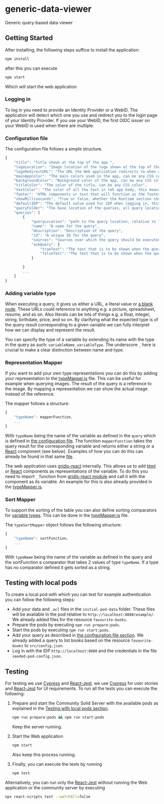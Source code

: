 # generic-data-viewer

Generic query-based data viewer

## Getting Started

After installing, the following steps suffice to install the application:

```bash
npm install
```

after this you can execute

```bash
npm start
```

Which will start the web application

### Logging in 

To log in you need to provide an Identity Provider or a WebID.
The application will detect which one you use and redirect you to the login page of your Identity Provider.
If you use your WebID, the first OIDC issuer on your WebID is used when there are multiple. 

### Configuration file

The configuration file follows a simple structure.

```js
{
    "title": "Title shown at the top of the app.",
    "logoLocation": "Image location of the logo shown at the top of the app (relative to public folder.).",
    "logoRedirectURL": "The URL the Web application redirects to when a user clicks on the logo.",
    "mainAppColor": "The main colors used in the app, can be any CSS color.",
    "backgroundColor": "Background color of the app, can be any CSS color.",
    "titleColor": "The color of the title, can be any CSS color",
    "textColor": "The color of all the text in teh app body, this means all text except header and footer.",
    "footer": "HTML components or text that will function as the footer (will be placed in the footer div.)",
    "showMilliseconds", "True or false, whether the Runtime section should show milliseconds or not.",
    "defaultIDP": "The default value used for IDP when logging in, this IDP can be manually changed in the Web app as well. ",
    "queryFolder": "The base location of the queries, all query locations will start from this folder (relative to public folder.)",
    "queries": [
        {
            "queryLocation": "path to the query location, relative to "queryFolder"",
            "name": "A name for the query",
            "description": "Description of the query",
            "id": "A unique ID for the query",
            "sources": "Sources over which the query should be executed",
            "askQuery": {
                "trueText": "The text that is to be shown when the query result is true, only useful for ASK queries.",
                "falseText": "The text that is to be shown when the query result is true, only useful for ASK queries."
            }

        }
        ...
    ]
}
```

### Adding variable type

When executing a query, it gives us either a URL, a literal value or [a blank node](https://www.w3.org/TR/rdf12-concepts/#section-blank-nodes).
These URLs could reference to anything e.g. a picture, spreadsheet, resume, and so on.
Also literals can be lots of things e.g. a float, integer, string, birthdate, price, and so on.
By clarifying what the expected type is of the query result corresponding to a given variable
we can fully interpret how we can display and represent the result.

You can specify the type of a variable by extending its name with the type in the query as such: `variableName_variableType`.
The underscore `_` here is crucial to make a clear distinction between name and type.

### Representation Mapper

If you want to add your own type representations
you can do this by adding your representation to the [typeMapper.js](./src/typeMapper.js) file.
This can be useful for example when querying images.
The result of the query is a reference to the image.
By mapping a representation we can show the actual image instead of the reference.

The mapper follows a structure:

```js
{
    "typeName": mapperFunction,
    ...
}
```

With `typeName` being the name of the variable as defined in the `query`
which is defined in [the configuration file](#configuration-file).
The function `mapperFunction` takes the query result for the corresponding variable and
returns either a string or a [React](https://react.dev/) component (see below).
Examples of how you can do this can already be found in that same [file](./src/typeMapper.js).

The web application uses [gridjs-react](https://gridjs.io/docs/integrations/react) internally.
This allows us to add [html](https://nl.wikipedia.org/wiki/HyperText_Markup_Language) or
[React](https://react.dev/) components as representations of the variable.
To do this you need to import `_` function from [gridjs-react module](https://www.npmjs.com/package/gridjs-react) and
call it with the component as its variable.
An example for this is also already provided in the [typeMapper.js](./src/typeMapper.js).

### Sort Mapper

To support the sorting of the table you can also define sorting comparators for [variable types](#adding-variable-type).
This can be done in the [typeMapper.js](./src/typeMapper.js) file.

The `typeSortMapper` object follows the following structure:

```js
{
    "typeName": sortFunction,
    ...
}
```

With `typeName` being the name of the variable as defined in the query and
the sortFunction a comparator that takes 2 values of type `typeName`.
If a type has no comparator defined it gets sorted as a string.

## Testing with local pods

To create a local pod with which you can test for example authentication you can follow the following steps:

- Add your data and `.acl` files in the `initial-pod-data` folder.
  These files will be available in the pod relative to `http://localhost:8080/example/`.
  We already added files for the resource `favourite-books`.
- Prepare the pods by executing `npm run prepare:pods`.
- Start the pods by executing `npm run start:pods`.
- Add your query as described in [the configuration file section](#configuration-file).
  We already added a query to list books based on the resource `favourite-books` to `src/config.json`.
- Log in with the IDP `http://localhost:8080` and
  the credentials in the file `seeded-pod-config.json`.

## Testing

For testing we use [Cypress](https://www.cypress.io/) and [React-Jest](https://jestjs.io/docs/tutorial-react).
we use [Cypress](https://www.cypress.io/) for user stories and [React-Jest](https://jestjs.io/docs/tutorial-react) for UI requirements.
To run all the tests you can execute the following:

1. Prepare and start the Community Solid Server with the available pods as explained in the [Testing with local pods section](#testing-with-local-pods).

   ```bash
   npm run prepare:pods && npm run start:pods
   ```

   Keep the server running.

2. Start the Web application
   ```bash
   npm start
   ```
   Also keep this process running.
3. Finally, you can execute the tests by running
   ```bash
   npm test
   ```

Alternatively, you can run only the [React-Jest](https://jestjs.io/docs/tutorial-react) without running the Web application or the community server by executing

```bash
npx react-scripts test --watchAll=false
```
